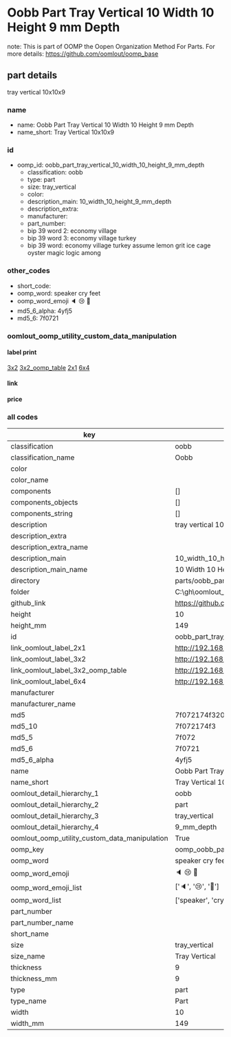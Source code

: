 # Oobb Part Tray Vertical 10 Width 10 Height 9 mm Depth  

note: This is part of OOMP the Oopen Organization Method For Parts. For more details: https://github.com/oomlout/oomp_base

##  part details
  



tray vertical 10x10x9



### name
* name: Oobb Part Tray Vertical 10 Width 10 Height 9 mm Depth
* name_short: Tray Vertical 10x10x9 
### id
* oomp_id: oobb_part_tray_vertical_10_width_10_height_9_mm_depth
  * classification: oobb
  * type: part
  * size: tray_vertical
  * color: 
  * description_main: 10_width_10_height_9_mm_depth
  * description_extra: 
  * manufacturer: 
  * part_number: 
  * bip 39 word 2: economy village
  * bip 39 word 3: economy village turkey
  * bip 39 word: economy village turkey assume lemon grit ice cage oyster magic logic among

### other_codes
* short_code: 
* oomp_word: speaker cry feet
* oomp_word_emoji :speaker: :cry: :feet:
* md5_6_alpha: 4yfj5
* md5_6: 7f0721






### oomlout_oomp_utility_custom_data_manipulation
#### label print
[3x2](http://192.168.1.245:1112/?label=oomp%204yfj5)
[3x2_oomp_table](http://192.168.1.108:1112/?label=oomp%204yfj5)
[2x1](http://192.168.1.242:1112/?label=oomp%204yfj5)
[6x4](http://192.168.1.55:1112/?label=oomp%204yfj5)    

#### link

                              

#### price







### all codes 
| key | value |  
| --- | --- |  
| classification | oobb |  
| classification_name | Oobb |  
| color |  |  
| color_name |  |  
| components | [] |  
| components_objects | [] |  
| components_string | [] |  
| description | tray vertical 10x10x9 |  
| description_extra |  |  
| description_extra_name |  |  
| description_main | 10_width_10_height_9_mm_depth |  
| description_main_name | 10 Width 10 Height 9 mm Depth |  
| directory | parts/oobb_part_tray_vertical_10_width_10_height_9_mm_depth |  
| folder | C:\gh\oomlout_oobb_version_4_generated_parts\parts\oobb_part_tray_vertical_10_width_10_height_9_mm_depth |  
| github_link | https://github.com/oomlout/oomlout_oomp_part_src/tree/main/parts/oobb_part_tray_vertical_10_width_10_height_9_mm_depth |  
| height | 10 |  
| height_mm | 149 |  
| id | oobb_part_tray_vertical_10_width_10_height_9_mm_depth |  
| link_oomlout_label_2x1 | http://192.168.1.242:1112/?label=oomp%204yfj5 |  
| link_oomlout_label_3x2 | http://192.168.1.245:1112/?label=oomp%204yfj5 |  
| link_oomlout_label_3x2_oomp_table | http://192.168.1.108:1112/?label=oomp%204yfj5 |  
| link_oomlout_label_6x4 | http://192.168.1.55:1112/?label=oomp%204yfj5 |  
| manufacturer |  |  
| manufacturer_name |  |  
| md5 | 7f072174f3202e059abfe0dfd57d0231 |  
| md5_10 | 7f072174f3 |  
| md5_5 | 7f072 |  
| md5_6 | 7f0721 |  
| md5_6_alpha | 4yfj5 |  
| name | Oobb Part Tray Vertical 10 Width 10 Height 9 mm Depth |  
| name_short | Tray Vertical 10x10x9  |  
| oomlout_detail_hierarchy_1 | oobb |  
| oomlout_detail_hierarchy_2 | part |  
| oomlout_detail_hierarchy_3 | tray_vertical |  
| oomlout_detail_hierarchy_4 | 9_mm_depth |  
| oomlout_oomp_utility_custom_data_manipulation | True |  
| oomp_key | oomp_oobb_part_tray_vertical_10_width_10_height_9_mm_depth |  
| oomp_word | speaker cry feet |  
| oomp_word_emoji | :speaker: :cry: :feet: |  
| oomp_word_emoji_list | [':speaker:', ':cry:', ':feet:'] |  
| oomp_word_list | ['speaker', 'cry', 'feet'] |  
| part_number |  |  
| part_number_name |  |  
| short_name |  |  
| size | tray_vertical |  
| size_name | Tray Vertical |  
| thickness | 9 |  
| thickness_mm | 9 |  
| type | part |  
| type_name | Part |  
| width | 10 |  
| width_mm | 149 |  
